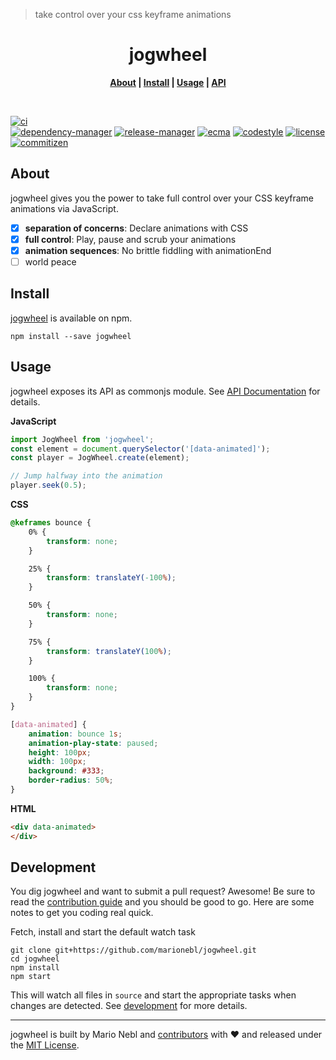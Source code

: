 > take control over your css keyframe animations


<div align="center">
	<!-- <a href="https://github.com/marionebl/jogwheel#readme">
		<img width="200" src="https://cdn.rawgit.com/undefined/master/source/jogwheel.svg" />
	</a> -->
</div>
<h1 align="center"> jogwheel</h1>
<p align="center">
	<b>
	<a href="#about" target="_self">About</a> | <a href="#install" target="_self">Install</a> | <a href="#usage" target="_self">Usage</a> | <a href="./documentation/api.md" target="_blank">API</a>
	</b>
</p>
<br />


[![ci][ci-image]][ci-url]
<br />
[![dependency-manager][dependency-manager-image]][dependency-manager-url] [![release-manager][release-manager-image]][release-manager-url] [![ecma][ecma-image]][ecma-url] [![codestyle][codestyle-image]][codestyle-url] [![license][license-image]][license-url] [![commitizen][commitizen-image]][commitizen-url]


## About
jogwheel gives you the power to take full control over your CSS keyframe animations via JavaScript.

- [x] **separation of concerns**: Declare animations with CSS
- [x] **full control**: Play, pause and scrub your animations
- [x] **animation sequences**: No brittle fiddling with animationEnd
- [ ] world peace

## Install
[jogwheel](npm-url) is available on npm.
```
npm install --save jogwheel
```

## Usage
jogwheel exposes its API as commonjs module.
See [API Documentation](./documentation/api.md) for details.

**JavaScript**

```js
import JogWheel from 'jogwheel';
const element = document.querySelector('[data-animated]');
const player = JogWheel.create(element);

// Jump halfway into the animation
player.seek(0.5);
```

**CSS**

```css
@keframes bounce {
	0% {
		transform: none;
	}

	25% {
		transform: translateY(-100%);
	}

	50% {
		transform: none;
	}

	75% {
		transform: translateY(100%);
	}

	100% {
		transform: none;
	}
}

[data-animated] {
	animation: bounce 1s;
	animation-play-state: paused;
	height: 100px;
	width: 100px;
	background: #333;
	border-radius: 50%;
}

```

**HTML**

```html
<div data-animated>
</div>
```

## Development
You dig jogwheel and want to submit a pull request? Awesome!
Be sure to read the [contribution guide](./contributing.md) and you should be good to go.
Here are some notes to get you coding real quick.

Fetch, install and start the default watch task
```
git clone git+https://github.com/marionebl/jogwheel.git
cd jogwheel
npm install
npm start
```
This will watch all files in `source` and start the appropriate tasks when changes are detected.
See [development](./documentation/development.md) for more details.


---
jogwheel is built by Mario Nebl and [contributors](./documentation/contributors.md) with :heart:
and released under the [MIT License](./license.md).

[npm-url]: https://www.npmjs.org/package/jogwheel
[npm-image]: https://img.shields.io/npm/v/jogwheel.svg?style=flat-square
[npm-dl-image]: http://img.shields.io/npm/dm/jogwheel.svg?style=flat-square

[ci-url]: https://travis-ci.org/marionebl/jogwheel
[ci-image]: https://img.shields.io/travis/marionebl/jogwheel/master.svg?style=flat-square

[coverage-url]: https://coveralls.io/r/marionebl/jogwheel
[coverage-image]: https://img.shields.io/coveralls/marionebl/jogwheel.svg?style=flat-square
[climate-url]: https://codeclimate.com/github/marionebl/jogwheel
[climate-image]: https://img.shields.io/codeclimate/github/marionebl/jogwheel.svg?style=flat-square

[pr-url]: http://issuestats.com/github/marionebl/jogwheel
[pr-image]: http://issuestats.com/github/marionebl/jogwheel/badge/pr?style=flat-square
[issue-url]: https://github.com/marionebl/jogwheel/issues
[issue-image]: http://issuestats.com/github/undefined/badge/issue?style=flat-square

[dependency-manager-image]: https://img.shields.io/badge/tracks%20with-greenkeeper-3989c9.svg?style=flat-square
[dependency-manager-url]: https://github.com/greenkeeperio/greenkeeper
[release-manager-image]: https://img.shields.io/badge/releases%20with-semantic--release-3989c9.svg?style=flat-square
[release-manager-url]: https://github.com/semantic-release/semantic-release
[ecma-image]: https://img.shields.io/badge/babel%20stage-0-3989c9.svg?style=flat-square
[ecma-url]: https://github.com/babel/babel
[codestyle-url]: https://github.com/sindresorhus/xo
[codestyle-image]: https://img.shields.io/badge/code%20style-xo-3989c9.svg?style=flat-square
[license-url]: ./license.md
[license-image]: https://img.shields.io/badge/license-MIT-3989c9.svg?style=flat-square
[commitizen-url]: http://commitizen.github.io/cz-cli/
[commitizen-image]: https://img.shields.io/badge/commitizen-friendly-3989c9.svg?style=flat-square

[gitter-image]: https://img.shields.io/badge/gitter-join%20chat-3989c9.svg?style=flat-square
[gitter-url]: https://gitter.im/sinnerschrader/patternplate

